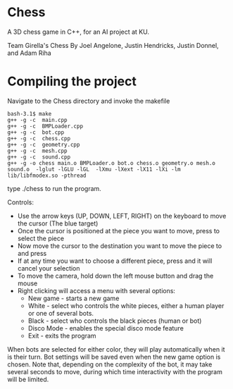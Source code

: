 # Chess
A 3D chess game in C++, for an AI project at KU.

Team Girella's Chess
By Joel Angelone, Justin Hendricks, Justin Donnel, and Adam Riha

# Compiling the project

Navigate to the Chess directory and invoke the makefile
```
bash-3.1$ make
g++ -g -c  main.cpp
g++ -g -c  BMPLoader.cpp
g++ -g -c  bot.cpp
g++ -g -c  chess.cpp
g++ -g -c  geometry.cpp
g++ -g -c  mesh.cpp
g++ -g -c  sound.cpp
g++ -g -o chess main.o BMPLoader.o bot.o chess.o geometry.o mesh.o sound.o  -lglut -lGLU -lGL  -lXmu -lXext -lX11 -lXi -lm  lib/libfmodex.so -pthread
```

type ./chess to run the program.

Controls:
- Use the arrow keys (UP, DOWN, LEFT, RIGHT) on the keyboard to move the cursor (The blue target)
- Once the cursor is positioned at the piece you want to move, press <ENTER> to select the piece
- Now move the cursor to the destination you want to move the piece to and press <ENTER>
- If at any time you want to choose a different piece, press <ESC> and it will cancel your selection
- To move the camera, hold down the left mouse button and drag the mouse
- Right clicking will access a menu with several options:
  - New game - starts a new game
  - White - select who controls the white pieces, either a human player or one of several bots.
  - Black - select who controls the black pieces (human or bot)
  - Disco Mode - enables the special disco mode feature
  - Exit - exits the program

When bots are selected for either color, they will play automatically when it is their turn.
Bot settings will be saved even when the new game option is chosen.
Note that, depending on the complexity of the bot, it may take several seconds to move, during
which time interactivity with the program will be limited.
